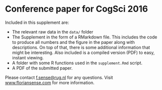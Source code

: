 # Conference paper for CogSci 2016

Included in this supplement are:

* The relevant raw data in the `data/` folder
* The Supplement in the form of a RMarkdown file. This includes the code to produce all numbers and the figure in the paper along with descriptions. On top of that, there is some additional information that might be interesting. Also included is a compiled version (PDF) to easy, instant viewing.
* A folder with some R functions used in the `supplement.Rmd` script.
* A PDF of the submitted paper.

Please contact f.sense@rug.nl for any questions. Visit www.floriansense.com for more information.